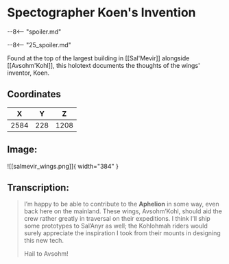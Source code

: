 # Spectographer Koen's Invention

--8<-- "spoiler.md"

--8<-- "25_spoiler.md"

Found at the top of the largest building in [[Sal'Mevir]] alongside [[Avsohm'Kohl]], this holotext documents the thoughts of the wings' inventor, Koen.

## Coordinates
| **X** | **Y** | **Z** |
| :---: | :---: | :---: |
| 2584 |  228  | 1208 |

## Image:

![[salmevir_wings.png]]{ width="384" }

## Transcription:
> I’m happy to be able to contribute to the **Aphelion** in some way, even back here on the mainland. These wings, Avsohm’Kohl, should aid the crew rather greatly in traversal on their expeditions. I think I’ll ship some prototypes to Sal’Anyr as well; the Kohlohmah riders would surely appreciate the inspiration I took from their mounts in designing this new tech.
>
> Hail to Avsohm!

